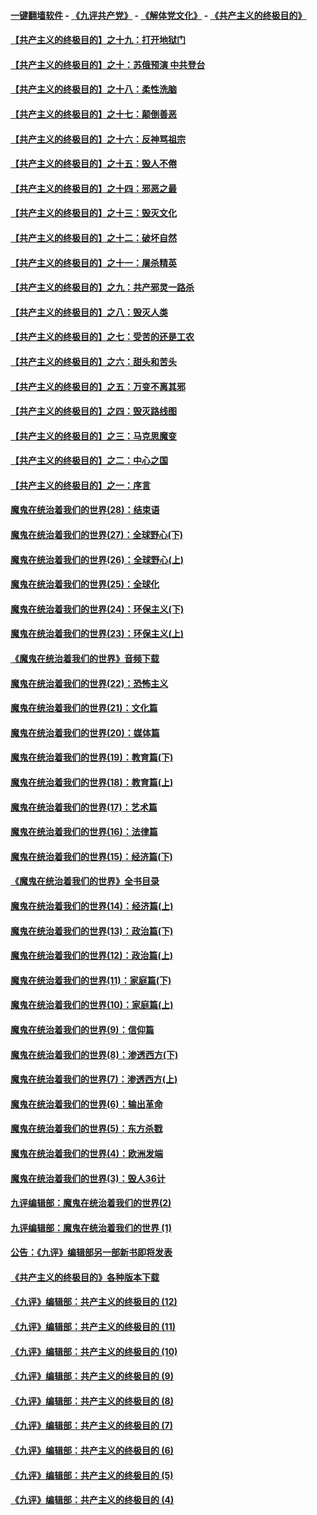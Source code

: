 #### [一键翻墙软件](https://github.com/gfw-breaker/nogfw/blob/master/README.md?t=05011237) -  [《九评共产党》](https://github.com/gfw-breaker/9ping.md?t=05011237) - [《解体党文化》](https://github.com/gfw-breaker/jtdwh.md?t=05011237) - [《共产主义的终极目的》](https://github.com/gfw-breaker/gczydzjmd.md?t=05011237)

#### [【共产主义的终极目的】之十九：打开地狱门](../pages/nsc422/n11206376.md?t=05011237) 

#### [【共产主义的终极目的】之十：苏俄预演 中共登台](../pages/nsc422/n11118424.md?t=05011237) 

#### [【共产主义的终极目的】之十八：柔性洗脑](../pages/nsc422/n11199994.md?t=05011237) 

#### [【共产主义的终极目的】之十七：颠倒善恶](../pages/nsc422/n11179782.md?t=05011237) 

#### [【共产主义的终极目的】之十六：反神骂祖宗](../pages/nsc422/n11166798.md?t=05011237) 

#### [【共产主义的终极目的】之十五：毁人不倦](../pages/nsc422/n11166792.md?t=05011237) 

#### [【共产主义的终极目的】之十四：邪恶之最](../pages/nsc422/n11150249.md?t=05011237) 

#### [【共产主义的终极目的】之十三：毁灭文化](../pages/nsc422/n11135227.md?t=05011237) 

#### [【共产主义的终极目的】之十二：破坏自然](../pages/nsc422/n11135214.md?t=05011237) 

#### [【共产主义的终极目的】之十一：屠杀精英](../pages/nsc422/n11118442.md?t=05011237) 

#### [【共产主义的终极目的】之九：共产邪灵一路杀](../pages/nsc422/n11114139.md?t=05011237) 

#### [【共产主义的终极目的】之八：毁灭人类](../pages/nsc422/n11108503.md?t=05011237) 

#### [【共产主义的终极目的】之七：受苦的还是工农](../pages/nsc422/n11101809.md?t=05011237) 

#### [【共产主义的终极目的】之六：甜头和苦头](../pages/nsc422/n11096971.md?t=05011237) 

#### [【共产主义的终极目的】之五：万变不离其邪](../pages/nsc422/n11091285.md?t=05011237) 

#### [【共产主义的终极目的】之四：毁灭路线图](../pages/nsc422/n11086284.md?t=05011237) 

#### [【共产主义的终极目的】之三：马克思魔变](../pages/nsc422/n11061941.md?t=05011237) 

#### [【共产主义的终极目的】之二：中心之国](../pages/nsc422/n11047728.md?t=05011237) 

#### [【共产主义的终极目的】之一：序言](../pages/nsc422/n11086077.md?t=05011237) 

#### [魔鬼在统治着我们的世界(28)：结束语](../pages/nsc422/n10936246.md?t=05011237) 

#### [魔鬼在统治着我们的世界(27)：全球野心(下)](../pages/nsc422/n10928319.md?t=05011237) 

#### [魔鬼在统治着我们的世界(26)：全球野心(上)](../pages/nsc422/n10900318.md?t=05011237) 

#### [魔鬼在统治着我们的世界(25)：全球化](../pages/nsc422/n10788205.md?t=05011237) 

#### [魔鬼在统治着我们的世界(24)：环保主义(下)](../pages/nsc422/n10695307.md?t=05011237) 

#### [魔鬼在统治着我们的世界(23)：环保主义(上)](../pages/nsc422/n10688613.md?t=05011237) 

#### [《魔鬼在统治着我们的世界》音频下载](../pages/nsc422/n10635553.md?t=05011237) 

#### [魔鬼在统治着我们的世界(22)：恐怖主义](../pages/nsc422/n10614727.md?t=05011237) 

#### [魔鬼在统治着我们的世界(21)：文化篇](../pages/nsc422/n10597706.md?t=05011237) 

#### [魔鬼在统治着我们的世界(20)：媒体篇](../pages/nsc422/n10586579.md?t=05011237) 

#### [魔鬼在统治着我们的世界(19)：教育篇(下)](../pages/nsc422/n10564808.md?t=05011237) 

#### [魔鬼在统治着我们的世界(18)：教育篇(上)](../pages/nsc422/n10526970.md?t=05011237) 

#### [魔鬼在统治着我们的世界(17)：艺术篇](../pages/nsc422/n10499093.md?t=05011237) 

#### [魔鬼在统治着我们的世界(16)：法律篇](../pages/nsc422/n10485969.md?t=05011237) 

#### [魔鬼在统治着我们的世界(15)：经济篇(下)](../pages/nsc422/n10469975.md?t=05011237) 

#### [《魔鬼在统治着我们的世界》全书目录](../pages/nsc422/n10464261.md?t=05011237) 

#### [魔鬼在统治着我们的世界(14)：经济篇(上)](../pages/nsc422/n10457370.md?t=05011237) 

#### [魔鬼在统治着我们的世界(13)：政治篇(下)](../pages/nsc422/n10448270.md?t=05011237) 

#### [魔鬼在统治着我们的世界(12)：政治篇(上)](../pages/nsc422/n10444576.md?t=05011237) 

#### [魔鬼在统治着我们的世界(11)：家庭篇(下)](../pages/nsc422/n10440961.md?t=05011237) 

#### [魔鬼在统治着我们的世界(10)：家庭篇(上)](../pages/nsc422/n10435448.md?t=05011237) 

#### [魔鬼在统治着我们的世界(9)：信仰篇](../pages/nsc422/n10432159.md?t=05011237) 

#### [魔鬼在统治着我们的世界(8)：渗透西方(下)](../pages/nsc422/n10429603.md?t=05011237) 

#### [魔鬼在统治着我们的世界(7)：渗透西方(上)](../pages/nsc422/n10426013.md?t=05011237) 

#### [魔鬼在统治着我们的世界(6)：输出革命](../pages/nsc422/n10421536.md?t=05011237) 

#### [魔鬼在统治着我们的世界(5)：东方杀戮](../pages/nsc422/n10417707.md?t=05011237) 

#### [魔鬼在统治着我们的世界(4)：欧洲发端](../pages/nsc422/n10414890.md?t=05011237) 

#### [魔鬼在统治着我们的世界(3)：毁人36计](../pages/nsc422/n10411583.md?t=05011237) 

#### [九评编辑部：魔鬼在统治着我们的世界(2)](../pages/nsc422/n10410036.md?t=05011237) 

#### [九评编辑部：魔鬼在统治着我们的世界 (1)](../pages/nsc422/n10406825.md?t=05011237) 

#### [公告：《九评》编辑部另一部新书即将发表](../pages/nsc422/n10405104.md?t=05011237) 

#### [《共产主义的终极目的》各种版本下载](../pages/nsc422/n10022138.md?t=05011237) 

#### [《九评》编辑部：共产主义的终极目的 (12)](../pages/nsc422/n9933272.md?t=05011237) 

#### [《九评》编辑部：共产主义的终极目的 (11)](../pages/nsc422/n9924973.md?t=05011237) 

#### [《九评》编辑部：共产主义的终极目的 (10)](../pages/nsc422/n9920883.md?t=05011237) 

#### [《九评》编辑部：共产主义的终极目的 (9)](../pages/nsc422/n9916363.md?t=05011237) 

#### [《九评》编辑部：共产主义的终极目的 (8)](../pages/nsc422/n9912488.md?t=05011237) 

#### [《九评》编辑部：共产主义的终极目的 (7)](../pages/nsc422/n9901176.md?t=05011237) 

#### [《九评》编辑部：共产主义的终极目的 (6)](../pages/nsc422/n9899359.md?t=05011237) 

#### [《九评》编辑部：共产主义的终极目的 (5)](../pages/nsc422/n9893174.md?t=05011237) 

#### [《九评》编辑部：共产主义的终极目的 (4)](../pages/nsc422/n9891246.md?t=05011237) 

